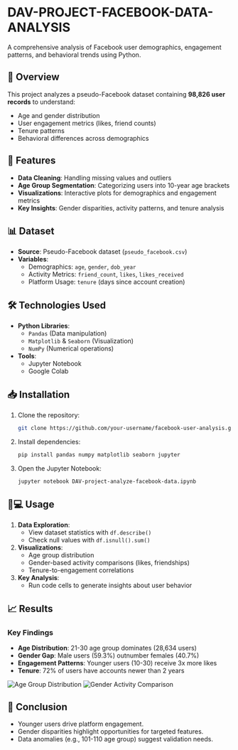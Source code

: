 # DAV-PROJECT-FACEBOOK-DATA-ANALYSIS

A comprehensive analysis of Facebook user demographics, engagement patterns, and behavioral trends using Python.

## 📌 Overview
This project analyzes a pseudo-Facebook dataset containing **98,826 user records** to understand:
- Age and gender distribution
- User engagement metrics (likes, friend counts)
- Tenure patterns
- Behavioral differences across demographics

## 🚀 Features
- **Data Cleaning**: Handling missing values and outliers
- **Age Group Segmentation**: Categorizing users into 10-year age brackets
- **Visualizations**: Interactive plots for demographics and engagement metrics
- **Key Insights**: Gender disparities, activity patterns, and tenure analysis

## 📊 Dataset
- **Source**: Pseudo-Facebook dataset (`pseudo_facebook.csv`)
- **Variables**:
  - Demographics: `age`, `gender`, `dob_year`
  - Activity Metrics: `friend_count`, `likes`, `likes_received`
  - Platform Usage: `tenure` (days since account creation)

## 🛠️ Technologies Used
- **Python Libraries**:
  - `Pandas` (Data manipulation)
  - `Matplotlib` & `Seaborn` (Visualization)
  - `NumPy` (Numerical operations)
- **Tools**:
  - Jupyter Notebook
  - Google Colab

## 📥 Installation
1. Clone the repository:
   ```bash
   git clone https://github.com/your-username/facebook-user-analysis.git
   ```
2. Install dependencies:
   ```bash
   pip install pandas numpy matplotlib seaborn jupyter
   ```
3. Open the Jupyter Notebook:
   ```bash
   jupyter notebook DAV-project-analyze-facebook-data.ipynb
   ```

## 🧑💻 Usage
1. **Data Exploration**:
   - View dataset statistics with `df.describe()`
   - Check null values with `df.isnull().sum()`
2. **Visualizations**:
   - Age group distribution
   - Gender-based activity comparisons (likes, friendships)
   - Tenure-to-engagement correlations
3. **Key Analysis**:
   - Run code cells to generate insights about user behavior

## 📈 Results
### Key Findings
- **Age Distribution**: 21-30 age group dominates (28,634 users)
- **Gender Gap**: Male users (59.3%) outnumber females (40.7%)
- **Engagement Patterns**: Younger users (10-30) receive 3x more likes
- **Tenure**: 72% of users have accounts newer than 2 years

![Age Group Distribution](https://via.placeholder.com/600x400?text=Age+Group+Distribution+Plot)
![Gender Activity Comparison](https://via.placeholder.com/600x400?text=Gender+vs+Likes+Plot)

## 📝 Conclusion
- Younger users drive platform engagement.
- Gender disparities highlight opportunities for targeted features.
- Data anomalies (e.g., 101-110 age group) suggest validation needs.
